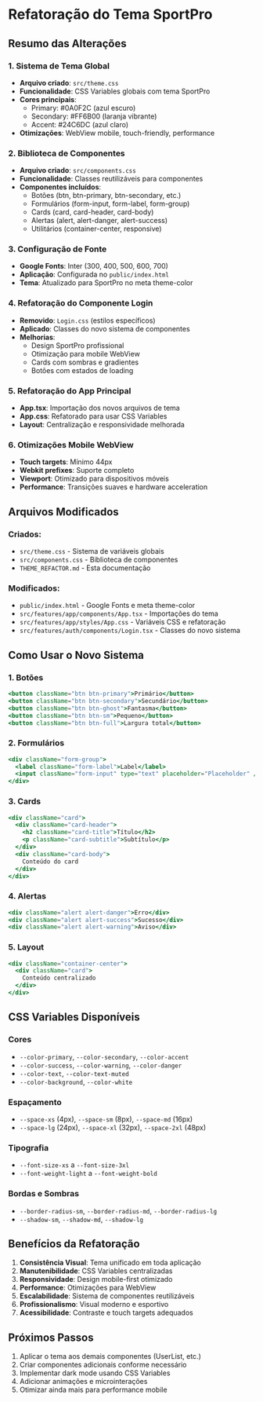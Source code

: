 # Refatoração do Tema SportPro

## Resumo das Alterações

### 1. Sistema de Tema Global
- **Arquivo criado**: `src/theme.css`
- **Funcionalidade**: CSS Variables globais com tema SportPro
- **Cores principais**:
  - Primary: #0A0F2C (azul escuro)
  - Secondary: #FF6B00 (laranja vibrante)
  - Accent: #24C6DC (azul claro)
- **Otimizações**: WebView mobile, touch-friendly, performance

### 2. Biblioteca de Componentes
- **Arquivo criado**: `src/components.css`
- **Funcionalidade**: Classes reutilizáveis para componentes
- **Componentes incluídos**:
  - Botões (btn, btn-primary, btn-secondary, etc.)
  - Formulários (form-input, form-label, form-group)
  - Cards (card, card-header, card-body)
  - Alertas (alert, alert-danger, alert-success)
  - Utilitários (container-center, responsive)

### 3. Configuração de Fonte
- **Google Fonts**: Inter (300, 400, 500, 600, 700)
- **Aplicação**: Configurada no `public/index.html`
- **Tema**: Atualizado para SportPro no meta theme-color

### 4. Refatoração do Componente Login
- **Removido**: `Login.css` (estilos específicos)
- **Aplicado**: Classes do novo sistema de componentes
- **Melhorias**:
  - Design SportPro profissional
  - Otimização para mobile WebView
  - Cards com sombras e gradientes
  - Botões com estados de loading

### 5. Refatoração do App Principal
- **App.tsx**: Importação dos novos arquivos de tema
- **App.css**: Refatorado para usar CSS Variables
- **Layout**: Centralização e responsividade melhorada

### 6. Otimizações Mobile WebView
- **Touch targets**: Mínimo 44px
- **Webkit prefixes**: Suporte completo
- **Viewport**: Otimizado para dispositivos móveis
- **Performance**: Transições suaves e hardware acceleration

## Arquivos Modificados

### Criados:
- `src/theme.css` - Sistema de variáveis globais
- `src/components.css` - Biblioteca de componentes
- `THEME_REFACTOR.md` - Esta documentação

### Modificados:
- `public/index.html` - Google Fonts e meta theme-color
- `src/features/app/components/App.tsx` - Importações do tema
- `src/features/app/styles/App.css` - Variáveis CSS e refatoração
- `src/features/auth/components/Login.tsx` - Classes do novo sistema

## Como Usar o Novo Sistema

### 1. Botões
```jsx
<button className="btn btn-primary">Primário</button>
<button className="btn btn-secondary">Secundário</button>
<button className="btn btn-ghost">Fantasma</button>
<button className="btn btn-sm">Pequeno</button>
<button className="btn btn-full">Largura total</button>
```

### 2. Formulários
```jsx
<div className="form-group">
  <label className="form-label">Label</label>
  <input className="form-input" type="text" placeholder="Placeholder" />
</div>
```

### 3. Cards
```jsx
<div className="card">
  <div className="card-header">
    <h2 className="card-title">Título</h2>
    <p className="card-subtitle">Subtítulo</p>
  </div>
  <div className="card-body">
    Conteúdo do card
  </div>
</div>
```

### 4. Alertas
```jsx
<div className="alert alert-danger">Erro</div>
<div className="alert alert-success">Sucesso</div>
<div className="alert alert-warning">Aviso</div>
```

### 5. Layout
```jsx
<div className="container-center">
  <div className="card">
    Conteúdo centralizado
  </div>
</div>
```

## CSS Variables Disponíveis

### Cores
- `--color-primary`, `--color-secondary`, `--color-accent`
- `--color-success`, `--color-warning`, `--color-danger`
- `--color-text`, `--color-text-muted`
- `--color-background`, `--color-white`

### Espaçamento
- `--space-xs` (4px), `--space-sm` (8px), `--space-md` (16px)
- `--space-lg` (24px), `--space-xl` (32px), `--space-2xl` (48px)

### Tipografia
- `--font-size-xs` a `--font-size-3xl`
- `--font-weight-light` a `--font-weight-bold`

### Bordas e Sombras
- `--border-radius-sm`, `--border-radius-md`, `--border-radius-lg`
- `--shadow-sm`, `--shadow-md`, `--shadow-lg`

## Benefícios da Refatoração

1. **Consistência Visual**: Tema unificado em toda aplicação
2. **Manutenibilidade**: CSS Variables centralizadas
3. **Responsividade**: Design mobile-first otimizado
4. **Performance**: Otimizações para WebView
5. **Escalabilidade**: Sistema de componentes reutilizáveis
6. **Profissionalismo**: Visual moderno e esportivo
7. **Acessibilidade**: Contraste e touch targets adequados

## Próximos Passos

1. Aplicar o tema aos demais componentes (UserList, etc.)
2. Criar componentes adicionais conforme necessário
3. Implementar dark mode usando CSS Variables
4. Adicionar animações e microinterações
5. Otimizar ainda mais para performance mobile
